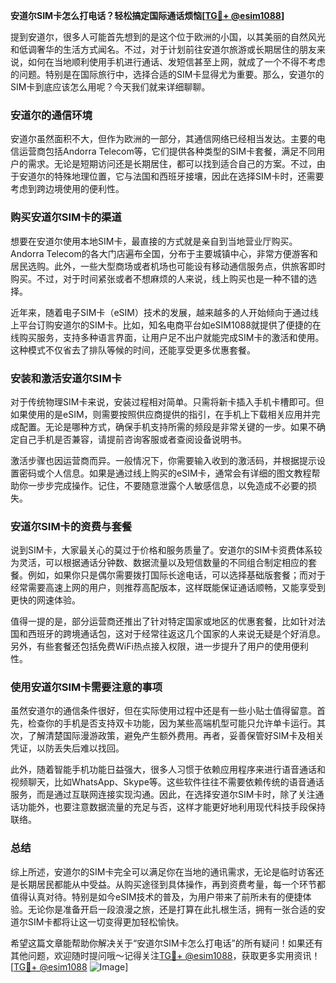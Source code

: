 **安道尔SIM卡怎么打电话？轻松搞定国际通话烦恼[[TG💪+ @esim1088](https://t.me/s/esim1088)]**

提到安道尔，很多人可能首先想到的是这个位于欧洲的小国，以其美丽的自然风光和低调奢华的生活方式闻名。不过，对于计划前往安道尔旅游或长期居住的朋友来说，如何在当地顺利使用手机进行通话、发短信甚至上网，就成了一个不得不考虑的问题。特别是在国际旅行中，选择合适的SIM卡显得尤为重要。那么，安道尔的SIM卡到底应该怎么用呢？今天我们就来详细聊聊。

### 安道尔的通信环境

安道尔虽然面积不大，但作为欧洲的一部分，其通信网络已经相当发达。主要的电信运营商包括Andorra Telecom等，它们提供各种类型的SIM卡套餐，满足不同用户的需求。无论是短期访问还是长期居住，都可以找到适合自己的方案。不过，由于安道尔的特殊地理位置，它与法国和西班牙接壤，因此在选择SIM卡时，还需要考虑到跨边境使用的便利性。

### 购买安道尔SIM卡的渠道

想要在安道尔使用本地SIM卡，最直接的方式就是亲自到当地营业厅购买。Andorra Telecom的各大门店遍布全国，分布于主要城镇中心，非常方便游客和居民选购。此外，一些大型商场或者机场也可能设有移动通信服务点，供旅客即时购买。不过，对于时间紧张或者不想麻烦的人来说，线上购买也是一种不错的选择。

近年来，随着电子SIM卡（eSIM）技术的发展，越来越多的人开始倾向于通过线上平台订购安道尔的SIM卡。比如，知名电商平台如eSIM1088就提供了便捷的在线购买服务，支持多种语言界面，让用户足不出户就能完成SIM卡的激活和使用。这种模式不仅省去了排队等候的时间，还能享受更多优惠套餐。

### 安装和激活安道尔SIM卡

对于传统物理SIM卡来说，安装过程相对简单。只需将新卡插入手机卡槽即可。但如果使用的是eSIM，则需要按照供应商提供的指引，在手机上下载相关应用并完成配置。无论是哪种方式，确保手机支持所需的频段是非常关键的一步。如果不确定自己手机是否兼容，请提前咨询客服或者查阅设备说明书。

激活步骤也因运营商而异。一般情况下，你需要输入收到的激活码，并根据提示设置密码或个人信息。如果是通过线上购买的eSIM卡，通常会有详细的图文教程帮助你一步步完成操作。记住，不要随意泄露个人敏感信息，以免造成不必要的损失。

### 安道尔SIM卡的资费与套餐

说到SIM卡，大家最关心的莫过于价格和服务质量了。安道尔的SIM卡资费体系较为灵活，可以根据通话分钟数、数据流量以及短信数量的不同组合制定相应的套餐。例如，如果你只是偶尔需要拨打国际长途电话，可以选择基础版套餐；而对于经常需要高速上网的用户，则推荐高配版本，这样既能保证通话顺畅，又能享受到更快的网速体验。

值得一提的是，部分运营商还推出了针对特定国家或地区的优惠套餐，比如针对法国和西班牙的跨境通话包，这对于经常往返这几个国家的人来说无疑是个好消息。另外，有些套餐还包括免费WiFi热点接入权限，进一步提升了用户的使用便利性。

### 使用安道尔SIM卡需要注意的事项

虽然安道尔的通信条件很好，但在实际使用过程中还是有一些小贴士值得留意。首先，检查你的手机是否支持双卡功能，因为某些高端机型可能只允许单卡运行。其次，了解清楚国际漫游政策，避免产生额外费用。再者，妥善保管好SIM卡及相关凭证，以防丢失后难以找回。

此外，随着智能手机功能日益强大，很多人习惯于依赖应用程序来进行语音通话和视频聊天，比如WhatsApp、Skype等。这些软件往往不需要依赖传统的语音通话服务，而是通过互联网连接实现沟通。因此，在选择安道尔SIM卡时，除了关注通话功能外，也要注意数据流量的充足与否，这样才能更好地利用现代科技手段保持联络。

### 总结

综上所述，安道尔的SIM卡完全可以满足你在当地的通讯需求，无论是临时访客还是长期居民都能从中受益。从购买途径到具体操作，再到资费考量，每一个环节都值得认真对待。特别是如今eSIM技术的普及，为用户带来了前所未有的便捷体验。无论你是准备开启一段浪漫之旅，还是打算在此扎根生活，拥有一张合适的安道尔SIM卡都将让这一切变得更加轻松愉快。

希望这篇文章能帮助你解决关于“安道尔SIM卡怎么打电话”的所有疑问！如果还有其他问题，欢迎随时提问哦～记得关注[TG💪+ @esim1088](https://t.me/s/esim1088)，获取更多实用资讯！[[TG💪+ @esim1088](https://t.me/s/esim1088) ![Image](https://i.postimg.cc/4NQfJmqS/Snipaste-2025-05-13-00-14-12.png)]